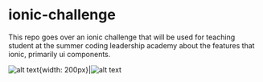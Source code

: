 # ionic-challenge
This repo goes over an ionic challenge that will be used for teaching student at the summer coding leadership academy about the features that ionic, primarily ui components. 



![alt text](https://i.ibb.co/74fTRvD/Screen-Shot-2021-07-06-at-12-04-16-AM.png){width: 200px}|![alt text](https://i.ibb.co/74fTRvD/Screen-Shot-2021-07-06-at-12-04-16-AM.png)
